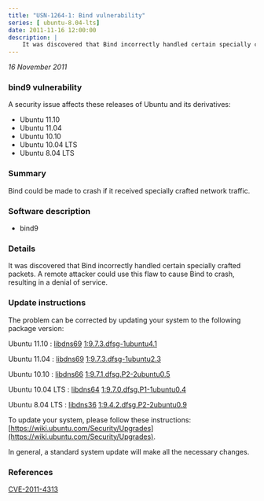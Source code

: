 ```yaml
---
title: "USN-1264-1: Bind vulnerability"
series: [ ubuntu-8.04-lts]
date: 2011-11-16 12:00:00
description: |
    It was discovered that Bind incorrectly handled certain specially crafted packets. A remote attacker could use this flaw to cause Bind to crash, resulting in a denial of service. 
--- 
```

 
 

*16 November 2011*

### bind9 vulnerability

A security issue affects these releases of Ubuntu and its derivatives:

* Ubuntu 11.10
* Ubuntu 11.04
* Ubuntu 10.10
* Ubuntu 10.04 LTS
* Ubuntu 8.04 LTS

### Summary

Bind could be made to crash if it received specially crafted network traffic.

### Software description

* bind9 

### Details

It was discovered that Bind incorrectly handled certain specially crafted packets. A remote attacker could use this flaw to cause Bind to crash, resulting in a denial of service. 

### Update instructions

The problem can be corrected by updating your system to the following package version:

Ubuntu 11.10
 : [libdns69](https://launchpad.net/ubuntu/+source/bind9) <span> [1:9.7.3.dfsg-1ubuntu4.1](https://launchpad.net/ubuntu/+source/bind9/1:9.7.3.dfsg-1ubuntu4.1) </span> 

Ubuntu 11.04
 : [libdns69](https://launchpad.net/ubuntu/+source/bind9) <span> [1:9.7.3.dfsg-1ubuntu2.3](https://launchpad.net/ubuntu/+source/bind9/1:9.7.3.dfsg-1ubuntu2.3) </span> 

Ubuntu 10.10
 : [libdns66](https://launchpad.net/ubuntu/+source/bind9) <span> [1:9.7.1.dfsg.P2-2ubuntu0.5](https://launchpad.net/ubuntu/+source/bind9/1:9.7.1.dfsg.P2-2ubuntu0.5) </span> 

Ubuntu 10.04 LTS
 : [libdns64](https://launchpad.net/ubuntu/+source/bind9) <span> [1:9.7.0.dfsg.P1-1ubuntu0.4](https://launchpad.net/ubuntu/+source/bind9/1:9.7.0.dfsg.P1-1ubuntu0.4) </span> 

Ubuntu 8.04 LTS
 : [libdns36](https://launchpad.net/ubuntu/+source/bind9) <span> [1:9.4.2.dfsg.P2-2ubuntu0.9](https://launchpad.net/ubuntu/+source/bind9/1:9.4.2.dfsg.P2-2ubuntu0.9) </span> 

To update your system, please follow these instructions: [https://wiki.ubuntu.com/Security/Upgrades](https://wiki.ubuntu.com/Security/Upgrades).

In general, a standard system update will make all the necessary changes. 

### References

 
 [CVE-2011-4313](http://people.ubuntu.com/~ubuntu-security/cve/CVE-2011-4313)
 


